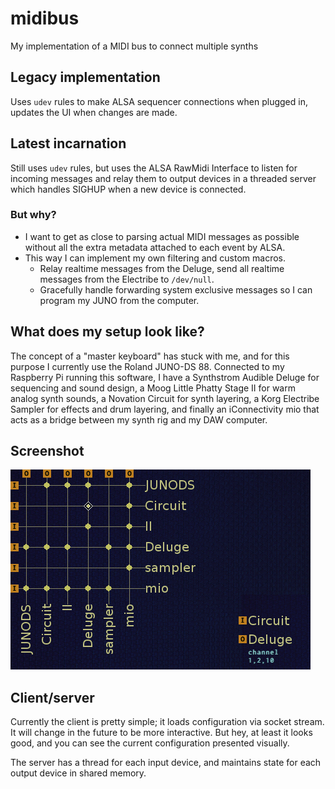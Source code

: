 # midibus
My implementation of a MIDI bus to connect multiple synths

## Legacy implementation

Uses `udev` rules to make ALSA sequencer connections when plugged in, updates the UI when changes are made.

## Latest incarnation

Still uses `udev` rules, but uses the ALSA RawMidi Interface to listen for
incoming messages and relay them to output devices in a threaded server which
handles SIGHUP when a new device is connected.

### But why?

- I want to get as close to parsing actual MIDI messages as possible
without all the extra metadata attached to each event by ALSA.
- This way I can implement my own filtering and custom macros.
  - Relay realtime messages from the Deluge, send all realtime messages from the
Electribe to `/dev/null`.
  - Gracefully handle forwarding system exclusive messages so I can program my
JUNO from the computer.

## What does my setup look like?

The concept of a "master keyboard" has stuck with me, and for this purpose I
currently use the Roland JUNO-DS 88. Connected to my Raspberry Pi running this
software, I have a Synthstrom Audible Deluge for
sequencing and sound design, a Moog Little Phatty Stage II for warm analog synth
sounds, a Novation Circuit for synth layering, a Korg Electribe Sampler for
effects and drum layering, and finally an iConnectivity mio that acts as a
bridge between my synth rig and my DAW computer.

## Screenshot

<img src="images/fbcat.png" />

## Client/server

Currently the client is pretty simple; it loads configuration via socket stream.
It will change in the future to be more interactive. But hey, at least it
looks good, and you can see the current configuration presented visually.

The server has a thread for each input device, and maintains state for each
output device in shared memory.


